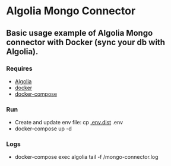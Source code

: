 # Algolia Mongo Connector

## Basic usage example of Algolia Mongo connector with Docker (sync your db with Algolia).

### Requires

* [Algolia](https://www.algolia.com/)
* [docker](https://docs.docker.com/engine/installation/)
* [docker-compose](https://docs.docker.com/compose/install/)

### Run

* Create and update env file: cp [.env.dist](.env.dist) .env
* docker-compose up -d

### Logs

* docker-compose exec algolia tail -f /mongo-connector.log
